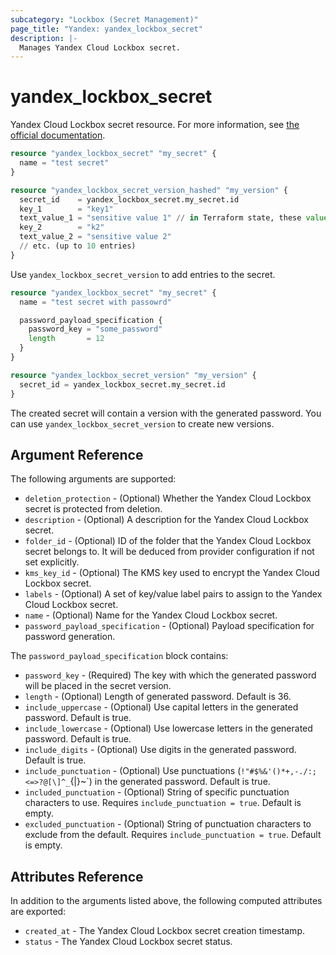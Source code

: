 ```yaml
---
subcategory: "Lockbox (Secret Management)"
page_title: "Yandex: yandex_lockbox_secret"
description: |-
  Manages Yandex Cloud Lockbox secret.
---
```



# yandex_lockbox_secret




Yandex Cloud Lockbox secret resource. For more information, see [the official documentation](https://cloud.yandex.com/en/docs/lockbox/).

```terraform
resource "yandex_lockbox_secret" "my_secret" {
  name = "test secret"
}

resource "yandex_lockbox_secret_version_hashed" "my_version" {
  secret_id    = yandex_lockbox_secret.my_secret.id
  key_1        = "key1"
  text_value_1 = "sensitive value 1" // in Terraform state, these values will be stored in hash format
  key_2        = "k2"
  text_value_2 = "sensitive value 2"
  // etc. (up to 10 entries)
}
```

Use `yandex_lockbox_secret_version` to add entries to the secret.

```terraform
resource "yandex_lockbox_secret" "my_secret" {
  name = "test secret with passowrd"

  password_payload_specification {
    password_key = "some_password"
    length       = 12
  }
}

resource "yandex_lockbox_secret_version" "my_version" {
  secret_id = yandex_lockbox_secret.my_secret.id
}
```

The created secret will contain a version with the generated password. You can use `yandex_lockbox_secret_version` to create new versions.

## Argument Reference

The following arguments are supported:

* `deletion_protection` - (Optional) Whether the Yandex Cloud Lockbox secret is protected from deletion.
* `description` - (Optional) A description for the Yandex Cloud Lockbox secret.
* `folder_id` - (Optional) ID of the folder that the Yandex Cloud Lockbox secret belongs to. It will be deduced from provider configuration if not set explicitly.
* `kms_key_id` - (Optional) The KMS key used to encrypt the Yandex Cloud Lockbox secret.
* `labels` - (Optional) A set of key/value label pairs to assign to the Yandex Cloud Lockbox secret.
* `name` - (Optional) Name for the Yandex Cloud Lockbox secret.
* `password_payload_specification` - (Optional) Payload specification for password generation.

The `password_payload_specification` block contains:

* `password_key` - (Required) The key with which the generated password will be placed in the secret version.
* `length` - (Optional) Length of generated password. Default is 36.
* `include_uppercase` - (Optional) Use capital letters in the generated password. Default is true.
* `include_lowercase` - (Optional) Use lowercase letters in the generated password. Default is true.
* `include_digits` - (Optional) Use digits in the generated password. Default is true.
* `include_punctuation` - (Optional) Use punctuations (`!"#$%&'()*+,-./:;<=>?@[\]^_`{|}~`) in the generated password. Default is true.
* `included_punctuation` - (Optional) String of specific punctuation characters to use. Requires `include_punctuation = true`. Default is empty.
* `excluded_punctuation` - (Optional) String of punctuation characters to exclude from the default. Requires `include_punctuation = true`. Default is empty.

## Attributes Reference

In addition to the arguments listed above, the following computed attributes are exported:

* `created_at` - The Yandex Cloud Lockbox secret creation timestamp.
* `status` - The Yandex Cloud Lockbox secret status.

